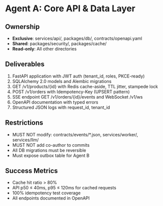 # Agent A: Core API & Data Layer

## Ownership

- **Exclusive**: services/api/, packages/db/, contracts/openapi.yaml
- **Shared**: packages/security/, packages/cache/
- **Read-only**: All other directories

## Deliverables

1. FastAPI application with JWT auth (tenant_id, roles, PKCE-ready)
2. SQLAlchemy 2.0 models and Alembic migrations
3. GET /v1/products/{id} with Redis cache-aside, TTL jitter, stampede lock
4. POST /v1/orders with Idempotency-Key (UPSERT pattern)
5. SSE endpoint GET /v1/orders/{id}/events and WebSocket /v1/ws
6. OpenAPI documentation with typed errors
7. Structured JSON logs with request_id, tenant_id

## Restrictions

- MUST NOT modify: contracts/events/\*.json, services/worker/, services/llm/
- MUST NOT add co-author to commits
- All DB migrations must be reversible
- Must expose outbox table for Agent B

## Success Metrics

- Cache hit ratio > 80%
- API p50 ≤ 40ms, p95 ≤ 120ms for cached requests
- 100% idempotency test coverage
- All endpoints documented in OpenAPI
